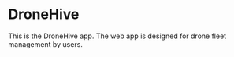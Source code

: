 # DroneHive
This is the DroneHive app.  The web app is designed for drone fleet management by users.
